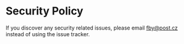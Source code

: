 # Security Policy

If you discover any security related issues, please email fby@post.cz instead of using the issue tracker.
